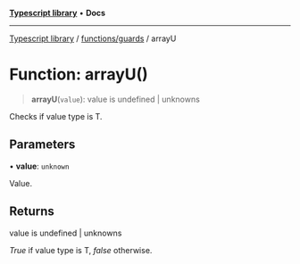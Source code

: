 [**Typescript library**](../../../index.md) • **Docs**

***

[Typescript library](../../../modules.md) / [functions/guards](../index.md) / arrayU

# Function: arrayU()

> **arrayU**(`value`): value is undefined \| unknowns

Checks if value type is T.

## Parameters

• **value**: `unknown`

Value.

## Returns

value is undefined \| unknowns

_True_ if value type is T, _false_ otherwise.
